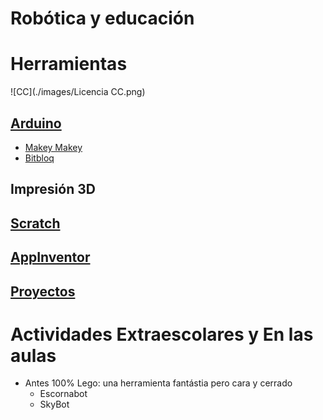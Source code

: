 # Robótica y educación

# Herramientas

![CC](./images/Licencia CC.png)

## [Arduino](https://github.com/javacasm/ProgramarParaEducar/blob/master/Arduino.md)
* [Makey Makey](https://github.com/javacasm/ProgramarParaEducar/blob/master/MakeyMakey.md)
* [Bitbloq](https://github.com/javacasm/ProgramarParaEducar/blob/master/BitBloq.md)
## Impresión 3D

## [Scratch](https://github.com/javacasm/ProgramarParaEducar/blob/master/Scratch.md)

## [AppInventor](https://github.com/javacasm/ProgramarParaEducar/blob/master/AppInventor.md)

## [Proyectos](https://github.com/javacasm/ProgramarParaEducar/blob/master/Proyectos.md)

# Actividades Extraescolares y En las aulas
* Antes 100% Lego: una herramienta fantástia pero cara y cerrado
  * Escornabot
  * SkyBot
